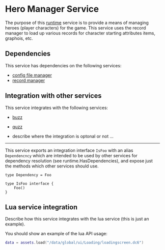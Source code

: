 # Hero Manager Service
The purpose of this [runtime](https://github.com/gravestench/runtime) service is
to provide a means of managing heroes (player characters) for the game. This
service uses the record manager to load up various records for character
starting attributes items, graphois, etc.


## Dependencies
This service has dependencies on the following services:
* [config file manager](../configFile)
* [record manager](../recordManager)


## Integration with other services
This service integrates with the following services:
* [buzz](.)
* [quzz](.)

* describe where the integration is optonal or not ...

_______
This service exports an integration interface `IsFoo` with an alias 
`Dependencncy` which are intended to be used by other services for dependency
resolution (see runtime.HasDependencies), and expose just the methods which 
other services should use.
```golang
type Dependency = Foo

type IsFoo interface {
    Foo()
}
```

## Lua service integration
Describe how this service integrates with the lua service (this is just an example).

You should show an example of the lua API usage:
```lua
data = assets.load("/data/global/ui/Loading/loadingscreen.dc6")
```